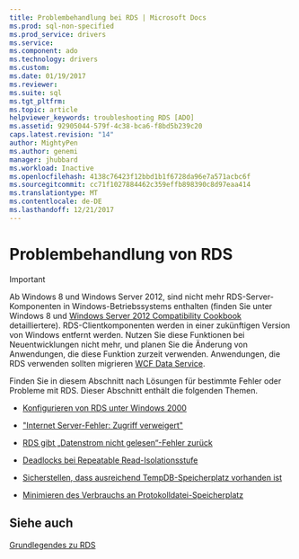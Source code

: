 ```yaml
---
title: Problembehandlung bei RDS | Microsoft Docs
ms.prod: sql-non-specified
ms.prod_service: drivers
ms.service: 
ms.component: ado
ms.technology: drivers
ms.custom: 
ms.date: 01/19/2017
ms.reviewer: 
ms.suite: sql
ms.tgt_pltfrm: 
ms.topic: article
helpviewer_keywords: troubleshooting RDS [ADO]
ms.assetid: 92905044-579f-4c38-bca6-f8bd5b239c20
caps.latest.revision: "14"
author: MightyPen
ms.author: genemi
manager: jhubbard
ms.workload: Inactive
ms.openlocfilehash: 4138c76423f12bbd1b1f6728da96e7a571acbc6f
ms.sourcegitcommit: cc71f1027884462c359effb898390c8d97eaa414
ms.translationtype: MT
ms.contentlocale: de-DE
ms.lasthandoff: 12/21/2017
---
```

# <a name="troubleshooting-rds"></a>Problembehandlung von RDS
> [!IMPORTANT]
>  Ab Windows 8 und Windows Server 2012, sind nicht mehr RDS-Server-Komponenten in Windows-Betriebssystems enthalten (finden Sie unter Windows 8 und [Windows Server 2012 Compatibility Cookbook](https://www.microsoft.com/en-us/download/details.aspx?id=27416) detailliertere). RDS-Clientkomponenten werden in einer zukünftigen Version von Windows entfernt werden. Nutzen Sie diese Funktionen bei Neuentwicklungen nicht mehr, und planen Sie die Änderung von Anwendungen, die diese Funktion zurzeit verwenden. Anwendungen, die RDS verwenden sollten migrieren [WCF Data Service](http://go.microsoft.com/fwlink/?LinkId=199565).  
  
 Finden Sie in diesem Abschnitt nach Lösungen für bestimmte Fehler oder Probleme mit RDS. Dieser Abschnitt enthält die folgenden Themen.  
  
-   [Konfigurieren von RDS unter Windows 2000](../../../ado/guide/remote-data-service/configuring-rds-on-windows-2000.md)  
  
-   ["Internet Server-Fehler: Zugriff verweigert"](../../../ado/guide/remote-data-service/internet-server-error-access-denied.md)  
  
-   [RDS gibt „Datenstrom nicht gelesen“-Fehler zurück](../../../ado/guide/remote-data-service/rds-returns-stream-not-read-error.md)  
  
-   [Deadlocks bei Repeatable Read-Isolationsstufe](../../../ado/guide/remote-data-service/deadlocks-with-read-repeatable-isolation-level.md)  
  
-   [Sicherstellen, dass ausreichend TempDB-Speicherplatz vorhanden ist](../../../ado/guide/remote-data-service/ensuring-sufficient-tempdb-space.md)  
  
-   [Minimieren des Verbrauchs an Protokolldatei-Speicherplatz](../../../ado/guide/remote-data-service/minimizing-log-file-space-usage.md)  
  
## <a name="see-also"></a>Siehe auch  
 [Grundlegendes zu RDS](../../../ado/guide/remote-data-service/rds-fundamentals.md)


